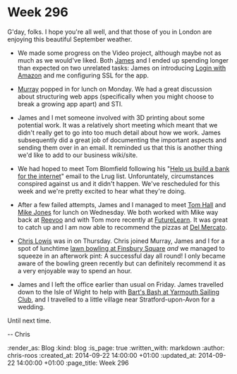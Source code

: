 Week 296
========

G'day, folks. I hope you're all well, and that those of you in London are enjoying this beautiful September weather.

* We made some progress on the Video project, although maybe not as much as we would've liked. Both [James][] and I ended up spending longer than expected on two unrelated tasks: James on introducing [Login with Amazon][] and me configuring SSL for the app.

* [Murray][] popped in for lunch on Monday. We had a great discussion about structuring web apps (specifically when you might choose to break a growing app apart) and STI.

* James and I met someone involved with 3D printing about some potential work. It was a relatively short meeting which meant that we didn't really get to go into too much detail about how we work. James subsequently did a great job of documenting the important aspects and sending them over in an email. It reminded us that this is another thing we'd like to add to our business wiki/site.

* We had hoped to meet Tom Blomfield following his "[Help us build a bank for the internet][]" email to the Lrug list. Unforuntately, circumstances conspired against us and it didn't happen. We've rescheduled for this week and we're pretty excited to hear what they're doing.

* After a few failed attempts, James and I managed to meet [Tom Hall][] and [Mike Jones][] for lunch on Wednesday. We both worked with Mike way back at [Reevoo][] and with Tom more recently at [FutureLearn][]. It was great to catch up and I am now able to recommend the pizzas at [Del Mercato][].

* [Chris Lowis][] was in on Thursday. Chris joined Murray, James and I for a spot of lunchtime [lawn bowling at Finsbury Square][Finsbury Square bowls] _and_ we managed to squeeze in an afterwork pint: A successful day all round! I only became aware of the bowling green recently but can definitely recommend it as a very enjoyable way to spend an hour.

* James and I left the office earlier than usual on Friday. James travelled down to the Isle of Wight to help with [Bart's Bash at Yarmouth Sailing Club][], and I travelled to a little village near Stratford-upon-Avon for a wedding.

Until next time.

-- Chris

[Bart's Bash at Yarmouth Sailing Club]: http://www.bartsbash.co.uk/club/yarmouth-sailing-club
[Chris Lowis]: http://blog.chrislowis.co.uk/
[Del Mercato]: http://delmercato.co.uk/
[Finsbury Square bowls]: http://www.islington.gov.uk/services/parks-environment/parks/your_parks/greenspace_az/greenspace_f/Pages/finsbury_square.aspx
[FutureLearn]: https://www.futurelearn.com/
[Help us build a bank for the internet]: http://lists.lrug.org/pipermail/chat-lrug.org/2014-September/020548.html
[James]: /james-mead
[Login with Amazon]: http://login.amazon.com/
[Mike Jones]: http://michaeljon.es/blog/
[Murray]: http://h-lame.com/
[Reevoo]: https://www.reevoo.com/
[Tom Hall]: http://www.thattommyhall.com/

:render_as: Blog
:kind: blog
:is_page: true
:written_with: markdown
:author: chris-roos
:created_at: 2014-09-22 14:00:00 +01:00
:updated_at: 2014-09-22 14:00:00 +01:00
:page_title: Week 296
